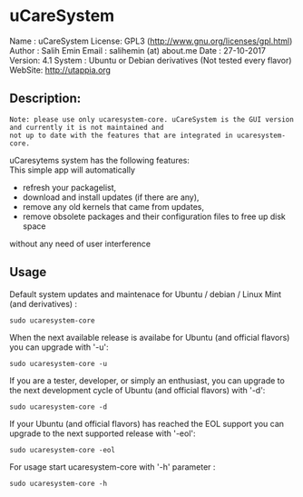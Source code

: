 # uCareSystem

Name   : uCareSystem
License: GPL3 (http://www.gnu.org/licenses/gpl.html)
Author : Salih Emin
Email  : salihemin (at) about.me 
Date   : 27-10-2017
Version: 4.1
System : Ubuntu or Debian derivatives (Not tested every flavor)
WebSite: http://utappia.org

## Description:

	Note: please use only ucaresystem-core. uCareSystem is the GUI version and currently it is not maintained and
	not up to date with the features that are integrated in ucaresystem-core.

uCaresytems system has the following features:         
This simple app will automatically         	     
 
- refresh your packagelist, 
- download and install updates (if there are any),
- remove any old kernels that came from updates,
- remove obsolete packages and their configuration files to free up disk space

without any need of user interference                                           

## Usage

Default system updates and maintenace for Ubuntu / debian / Linux Mint (and derivatives) :

	sudo ucaresystem-core

When the next available release is availabe for Ubuntu (and official flavors) you can upgrade with '-u':
	
	sudo ucaresystem-core -u

If you are a tester, developer, or simply an enthusiast, you can upgrade to the next development cycle of Ubuntu (and official flavors) with '-d':

	sudo ucaresystem-core -d

If your Ubuntu (and official flavors) has reached the EOL support you can upgrade to the next supported release with '-eol':
	
	sudo ucaresystem-core -eol

For usage start ucaresystem-core with '-h' parameter :

	sudo ucaresystem-core -h         

